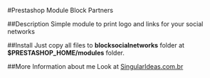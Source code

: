 #Prestashop Module Block Partners

##Description
Simple module to print logo and links for your social networks

##Install
Just copy all files to **blocksocialnetworks** folder at **$PRESTASHOP_HOME/modules** folder.

##More Information about me
Look at [SingularIdeas.com.br](http://singularideas.com.br/produtos/prestashop/modulo-bloco-de-redes-sociais/)
